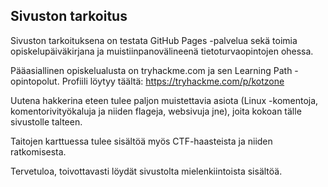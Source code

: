 ## Sivuston tarkoitus
Sivuston tarkoituksena on testata GitHub Pages -palvelua sekä toimia opiskelupäiväkirjana ja muistiinpanovälineenä tietoturvaopintojen ohessa.

Pääasiallinen opiskelualusta on tryhackme.com ja sen Learning Path -opintopolut. Profiili löytyy täältä: https://tryhackme.com/p/kotzone

Uutena hakkerina eteen tulee paljon muistettavia asiota (Linux -komentoja, komentorivityökaluja ja niiden flageja, websivuja jne), joita kokoan tälle sivustolle talteen.

Taitojen karttuessa tulee sisältöä myös CTF-haasteista ja niiden ratkomisesta.

Tervetuloa, toivottavasti löydät sivustolta mielenkiintoista sisältöä.
